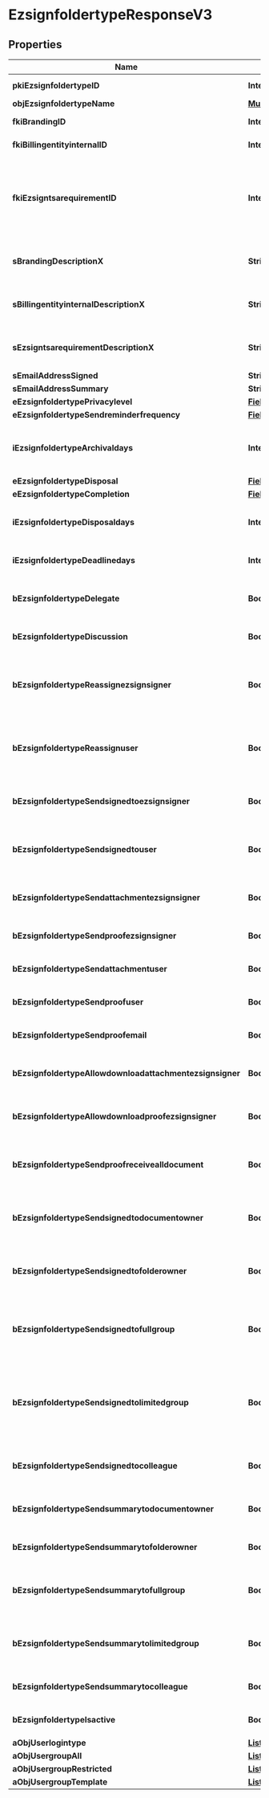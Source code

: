 

# EzsignfoldertypeResponseV3

## Properties

Name | Type | Description | Notes
------------ | ------------- | ------------- | -------------
**pkiEzsignfoldertypeID** | **Integer** | The unique ID of the Ezsignfoldertype. | 
**objEzsignfoldertypeName** | [**MultilingualEzsignfoldertypeName**](MultilingualEzsignfoldertypeName.md) |  | 
**fkiBrandingID** | **Integer** | The unique ID of the Branding | 
**fkiBillingentityinternalID** | **Integer** | The unique ID of the Billingentityinternal. |  [optional]
**fkiEzsigntsarequirementID** | **Integer** | The unique ID of the Ezsigntsarequirement.  Determine if a Time Stamping Authority should add a timestamp on each of the signature. Valid values:  |Value|Description| |-|-| |1|No. TSA Timestamping will requested. This will make all signatures a lot faster since no round-trip to the TSA server will be required. Timestamping will be made using eZsign server&#39;s time.| |2|Best effort. Timestamping from a Time Stamping Authority will be requested but is not mandatory. In the very improbable case it cannot be completed, the timestamping will be made using eZsign server&#39;s time. **Additional fee applies**| |3|Mandatory. Timestamping from a Time Stamping Authority will be requested and is mandatory. In the very improbable case it cannot be completed, the signature will fail and the user will be asked to retry. **Additional fee applies**| |  [optional]
**sBrandingDescriptionX** | **String** | The Description of the Branding in the language of the requester | 
**sBillingentityinternalDescriptionX** | **String** | The description of the Billingentityinternal in the language of the requester |  [optional]
**sEzsigntsarequirementDescriptionX** | **String** | The description of the Ezsigntsarequirement in the language of the requester |  [optional]
**sEmailAddressSigned** | **String** | The email address. |  [optional]
**sEmailAddressSummary** | **String** | The email address. |  [optional]
**eEzsignfoldertypePrivacylevel** | [**FieldEEzsignfoldertypePrivacylevel**](FieldEEzsignfoldertypePrivacylevel.md) |  | 
**eEzsignfoldertypeSendreminderfrequency** | [**FieldEEzsignfoldertypeSendreminderfrequency**](FieldEEzsignfoldertypeSendreminderfrequency.md) |  |  [optional]
**iEzsignfoldertypeArchivaldays** | **Integer** | The number of days before the archival of Ezsignfolders created using this Ezsignfoldertype | 
**eEzsignfoldertypeDisposal** | [**FieldEEzsignfoldertypeDisposal**](FieldEEzsignfoldertypeDisposal.md) |  | 
**eEzsignfoldertypeCompletion** | [**FieldEEzsignfoldertypeCompletion**](FieldEEzsignfoldertypeCompletion.md) |  | 
**iEzsignfoldertypeDisposaldays** | **Integer** | The number of days after the archival before the disposal of the Ezsignfolder |  [optional]
**iEzsignfoldertypeDeadlinedays** | **Integer** | The number of days to get all Ezsignsignatures | 
**bEzsignfoldertypeDelegate** | **Boolean** | Wheter if delegation of signature is allowed to another user or not |  [optional]
**bEzsignfoldertypeDiscussion** | **Boolean** | Wheter if creating a new Discussion is allowed or not |  [optional]
**bEzsignfoldertypeReassignezsignsigner** | **Boolean** | Wheter if Reassignment of signature is allowed by a signatory to another signatory or not |  [optional]
**bEzsignfoldertypeReassignuser** | **Boolean** | Wheter if Reassignment of signature is allowed by a user to a signatory or another user or not |  [optional]
**bEzsignfoldertypeSendsignedtoezsignsigner** | **Boolean** | Whether we send an email to Ezsignsigner  when document is completed |  [optional]
**bEzsignfoldertypeSendsignedtouser** | **Boolean** | Whether we send an email to User who signed when document is completed |  [optional]
**bEzsignfoldertypeSendattachmentezsignsigner** | **Boolean** | Whether we send the Ezsigndocument in the email to Ezsignsigner |  [optional]
**bEzsignfoldertypeSendproofezsignsigner** | **Boolean** | Whether we send the proof in the email to Ezsignsigner |  [optional]
**bEzsignfoldertypeSendattachmentuser** | **Boolean** | Whether we send the Ezsigndocument in the email to User |  [optional]
**bEzsignfoldertypeSendproofuser** | **Boolean** | Whether we send the proof in the email to User |  [optional]
**bEzsignfoldertypeSendproofemail** | **Boolean** | Whether we send the proof in the email to external recipient |  [optional]
**bEzsignfoldertypeAllowdownloadattachmentezsignsigner** | **Boolean** | Whether we allow the Ezsigndocument to be downloaded by an Ezsignsigner |  [optional]
**bEzsignfoldertypeAllowdownloadproofezsignsigner** | **Boolean** | Whether we allow the proof to be downloaded by an Ezsignsigner |  [optional]
**bEzsignfoldertypeSendproofreceivealldocument** | **Boolean** | Whether we send the proof to user and Ezsignsigner who receive all documents. |  [optional]
**bEzsignfoldertypeSendsignedtodocumentowner** | **Boolean** | Whether we send the signed Ezsigndocument to the Ezsigndocument&#39;s owner | 
**bEzsignfoldertypeSendsignedtofolderowner** | **Boolean** | Whether we send the signed Ezsigndocument to the Ezsignfolder&#39;s owner | 
**bEzsignfoldertypeSendsignedtofullgroup** | **Boolean** | Whether we send the signed Ezsigndocument to the Usergroup that has acces to all Ezsignfolders |  [optional]
**bEzsignfoldertypeSendsignedtolimitedgroup** | **Boolean** | THIS FIELD WILL BE DELETED. Whether we send the signed Ezsigndocument to the Usergroup that has acces to only their own Ezsignfolders |  [optional]
**bEzsignfoldertypeSendsignedtocolleague** | **Boolean** | Whether we send the signed Ezsigndocument to the colleagues | 
**bEzsignfoldertypeSendsummarytodocumentowner** | **Boolean** | Whether we send the summary to the Ezsigndocument&#39;s owner | 
**bEzsignfoldertypeSendsummarytofolderowner** | **Boolean** | Whether we send the summary to the Ezsignfolder&#39;s owner | 
**bEzsignfoldertypeSendsummarytofullgroup** | **Boolean** | Whether we send the summary to the Usergroup that has acces to all Ezsignfolders |  [optional]
**bEzsignfoldertypeSendsummarytolimitedgroup** | **Boolean** | Whether we send the summary to the Usergroup that has acces to only their own Ezsignfolders |  [optional]
**bEzsignfoldertypeSendsummarytocolleague** | **Boolean** | Whether we send the summary to the colleagues | 
**bEzsignfoldertypeIsactive** | **Boolean** | Whether the Ezsignfoldertype is active or not | 
**aObjUserlogintype** | [**List&lt;UserlogintypeResponse&gt;**](UserlogintypeResponse.md) |  | 
**aObjUsergroupAll** | [**List&lt;UsergroupResponse&gt;**](UsergroupResponse.md) |  |  [optional]
**aObjUsergroupRestricted** | [**List&lt;UsergroupResponse&gt;**](UsergroupResponse.md) |  |  [optional]
**aObjUsergroupTemplate** | [**List&lt;UsergroupResponse&gt;**](UsergroupResponse.md) |  |  [optional]




